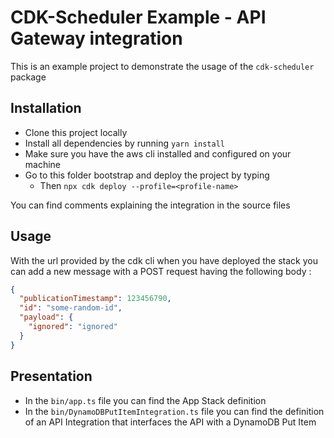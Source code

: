 # CDK-Scheduler Example - API Gateway integration

This is an example project to demonstrate the usage of the `cdk-scheduler` package

## Installation

- Clone this project locally
- Install all dependencies by running `yarn install`
- Make sure you have the aws cli installed and configured on your machine
- Go to this folder bootstrap and deploy the project by typing
  - Then `npx cdk deploy --profile=<profile-name>`

You can find comments explaining the integration in the source files

## Usage

With the url provided by the cdk cli when you have deployed the stack you can add a new message with a POST request having the following body :

```json
{
  "publicationTimestamp": 123456790,
  "id": "some-random-id",
  "payload": {
    "ignored": "ignored"
  }
}
```

## Presentation

- In the `bin/app.ts` file you can find the App Stack definition
- In the `bin/DynamoDBPutItemIntegration.ts` file you can find the definition of an API Integration that interfaces the API with a DynamoDB Put Item
